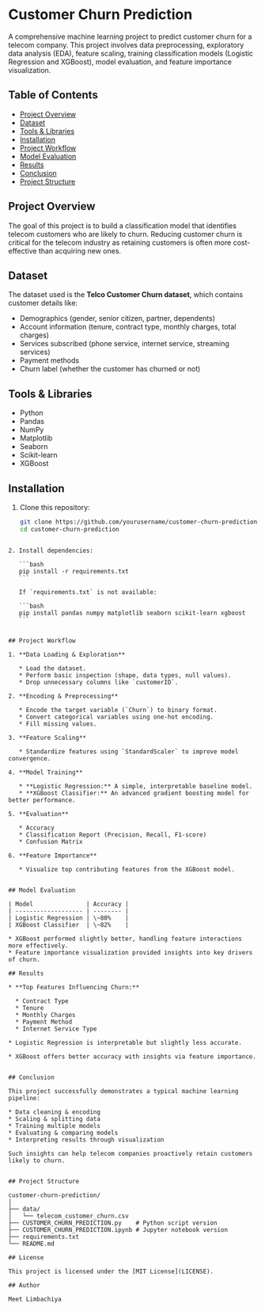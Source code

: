 # Customer Churn Prediction

A comprehensive machine learning project to predict customer churn for a telecom company. This project involves data preprocessing, exploratory data analysis (EDA), feature scaling, training classification models (Logistic Regression and XGBoost), model evaluation, and feature importance visualization.

## Table of Contents
- [Project Overview](#project-overview)
- [Dataset](#dataset)
- [Tools & Libraries](#tools--libraries)
- [Installation](#installation)
- [Project Workflow](#project-workflow)
- [Model Evaluation](#model-evaluation)
- [Results](#results)
- [Conclusion](#conclusion)
- [Project Structure](#project-structure)

## Project Overview
The goal of this project is to build a classification model that identifies telecom customers who are likely to churn. Reducing customer churn is critical for the telecom industry as retaining customers is often more cost-effective than acquiring new ones.

## Dataset
The dataset used is the **Telco Customer Churn dataset**, which contains customer details like:
- Demographics (gender, senior citizen, partner, dependents)
- Account information (tenure, contract type, monthly charges, total charges)
- Services subscribed (phone service, internet service, streaming services)
- Payment methods
- Churn label (whether the customer has churned or not)

## Tools & Libraries
- Python
- Pandas
- NumPy
- Matplotlib
- Seaborn
- Scikit-learn
- XGBoost

## Installation
1. Clone this repository:
   ```bash
   git clone https://github.com/yourusername/customer-churn-prediction.git
   cd customer-churn-prediction
````

2. Install dependencies:

   ```bash
   pip install -r requirements.txt
   ```

   If `requirements.txt` is not available:

   ```bash
   pip install pandas numpy matplotlib seaborn scikit-learn xgboost
   ```


## Project Workflow

1. **Data Loading & Exploration**

   * Load the dataset.
   * Perform basic inspection (shape, data types, null values).
   * Drop unnecessary columns like `customerID`.

2. **Encoding & Preprocessing**

   * Encode the target variable (`Churn`) to binary format.
   * Convert categorical variables using one-hot encoding.
   * Fill missing values.

3. **Feature Scaling**

   * Standardize features using `StandardScaler` to improve model convergence.

4. **Model Training**

   * **Logistic Regression:** A simple, interpretable baseline model.
   * **XGBoost Classifier:** An advanced gradient boosting model for better performance.

5. **Evaluation**

   * Accuracy
   * Classification Report (Precision, Recall, F1-score)
   * Confusion Matrix

6. **Feature Importance**

   * Visualize top contributing features from the XGBoost model.


## Model Evaluation

| Model               | Accuracy |
| ------------------- | -------- |
| Logistic Regression | \~80%    |
| XGBoost Classifier  | \~82%    |

* XGBoost performed slightly better, handling feature interactions more effectively.
* Feature importance visualization provided insights into key drivers of churn.

## Results

* **Top Features Influencing Churn:**

  * Contract Type
  * Tenure
  * Monthly Charges
  * Payment Method
  * Internet Service Type

* Logistic Regression is interpretable but slightly less accurate.

* XGBoost offers better accuracy with insights via feature importance.


## Conclusion

This project successfully demonstrates a typical machine learning pipeline:

* Data cleaning & encoding
* Scaling & splitting data
* Training multiple models
* Evaluating & comparing models
* Interpreting results through visualization

Such insights can help telecom companies proactively retain customers likely to churn.


## Project Structure

customer-churn-prediction/
│
├── data/
│   └── telecom_customer_churn.csv
├── CUSTOMER_CHURN_PREDICTION.py    # Python script version
├── CUSTOMER_CHURN_PREDICTION.ipynb # Jupyter notebook version
├── requirements.txt
└── README.md

## License

This project is licensed under the [MIT License](LICENSE).

## Author

Meet Limbachiya
